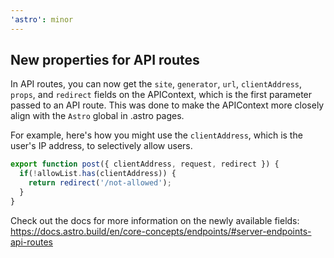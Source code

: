 ```yaml
---
'astro': minor
---
```


## New properties for API routes

In API routes, you can now get the `site`, `generator`, `url`, `clientAddress`, `props`, and `redirect` fields on the APIContext, which is the first parameter passed to an API route. This was done to make the APIContext more closely align with the `Astro` global in .astro pages.

For example, here's how you might use the `clientAddress`, which is the user's IP address, to selectively allow users.

```js
export function post({ clientAddress, request, redirect }) {
  if(!allowList.has(clientAddress)) {
    return redirect('/not-allowed');
  }
}
```

Check out the docs for more information on the newly available fields: https://docs.astro.build/en/core-concepts/endpoints/#server-endpoints-api-routes
